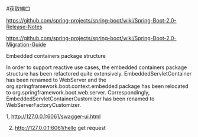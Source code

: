 
#获取端口

https://github.com/spring-projects/spring-boot/wiki/Spring-Boot-2.0-Release-Notes  

https://github.com/spring-projects/spring-boot/wiki/Spring-Boot-2.0-Migration-Guide  

Embedded containers package structure

In order to support reactive use cases, the embedded containers package structure has been refactored quite extensively. EmbeddedServletContainer has been renamed to WebServer and the org.springframework.boot.context.embedded package has been relocated to org.springframework.boot.web.server. Correspondingly, EmbeddedServletContainerCustomizer has been renamed to WebServerFactoryCustomizer.


1, http://127.0.0.1:6061/swagger-ui.html  

2. http://127.0.0.1:6061/hello   get request  
